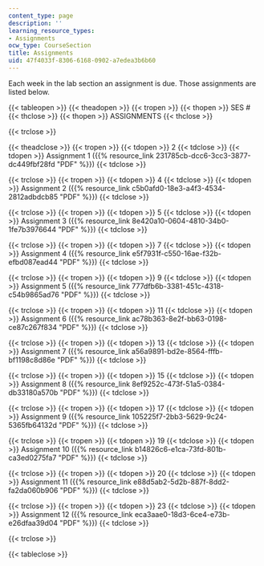 ```yaml
---
content_type: page
description: ''
learning_resource_types:
- Assignments
ocw_type: CourseSection
title: Assignments
uid: 47f4033f-8306-6168-0902-a7edea3b6b60
---
```


Each week in the lab section an assignment is due. Those assignments are listed below.

{{< tableopen >}}
{{< theadopen >}}
{{< tropen >}}
{{< thopen >}}
SES #
{{< thclose >}}
{{< thopen >}}
ASSIGNMENTS
{{< thclose >}}

{{< trclose >}}

{{< theadclose >}}
{{< tropen >}}
{{< tdopen >}}
2
{{< tdclose >}}
{{< tdopen >}}
Assignment 1 ({{% resource_link 231785cb-dcc6-3cc3-3877-dc449fbf28fd "PDF" %}})
{{< tdclose >}}

{{< trclose >}}
{{< tropen >}}
{{< tdopen >}}
4
{{< tdclose >}}
{{< tdopen >}}
Assignment 2 ({{% resource_link c5b0afd0-18e3-a4f3-4534-2812adbdcb85 "PDF" %}})
{{< tdclose >}}

{{< trclose >}}
{{< tropen >}}
{{< tdopen >}}
5
{{< tdclose >}}
{{< tdopen >}}
Assignment 3 ({{% resource_link 8e420a10-0604-4810-34b0-1fe7b3976644 "PDF" %}})
{{< tdclose >}}

{{< trclose >}}
{{< tropen >}}
{{< tdopen >}}
7
{{< tdclose >}}
{{< tdopen >}}
Assignment 4 ({{% resource_link e5f7931f-c550-16ae-f32b-efbd087ead44 "PDF" %}})
{{< tdclose >}}

{{< trclose >}}
{{< tropen >}}
{{< tdopen >}}
9
{{< tdclose >}}
{{< tdopen >}}
Assignment 5 ({{% resource_link 777dfb6b-3381-451c-4318-c54b9865ad76 "PDF" %}})
{{< tdclose >}}

{{< trclose >}}
{{< tropen >}}
{{< tdopen >}}
11
{{< tdclose >}}
{{< tdopen >}}
Assignment 6 ({{% resource_link ac78b363-8e2f-bb63-0198-ce87c267f834 "PDF" %}})
{{< tdclose >}}

{{< trclose >}}
{{< tropen >}}
{{< tdopen >}}
13
{{< tdclose >}}
{{< tdopen >}}
Assignment 7 ({{% resource_link a56a9891-bd2e-8564-fffb-bf1198c8d86e "PDF" %}})
{{< tdclose >}}

{{< trclose >}}
{{< tropen >}}
{{< tdopen >}}
15
{{< tdclose >}}
{{< tdopen >}}
Assignment 8 ({{% resource_link 8ef9252c-473f-51a5-0384-db33180a570b "PDF" %}})
{{< tdclose >}}

{{< trclose >}}
{{< tropen >}}
{{< tdopen >}}
17
{{< tdclose >}}
{{< tdopen >}}
Assignment 9 ({{% resource_link 105225f7-2bb3-5629-9c24-5365fb64132d "PDF" %}})
{{< tdclose >}}

{{< trclose >}}
{{< tropen >}}
{{< tdopen >}}
19
{{< tdclose >}}
{{< tdopen >}}
Assignment 10 ({{% resource_link b14826c6-e1ca-73fd-801b-ca3ed0275fa7 "PDF" %}})
{{< tdclose >}}

{{< trclose >}}
{{< tropen >}}
{{< tdopen >}}
20
{{< tdclose >}}
{{< tdopen >}}
Assignment 11 ({{% resource_link e88d5ab2-5d2b-887f-8dd2-fa2da060b906 "PDF" %}})
{{< tdclose >}}

{{< trclose >}}
{{< tropen >}}
{{< tdopen >}}
23
{{< tdclose >}}
{{< tdopen >}}
Assignment 12 ({{% resource_link eca3aae0-18d3-6ce4-e73b-e26dfaa39d04 "PDF" %}})
{{< tdclose >}}

{{< trclose >}}

{{< tableclose >}}